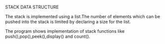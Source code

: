 STACK DATA STRUCTURE

The stack is implemented using a list.The number of elements which can be pushed into the stack is limited by declaring a size for the list.

The program shows implementation of stack functions like push(),pop(),peek(),display() and count().
